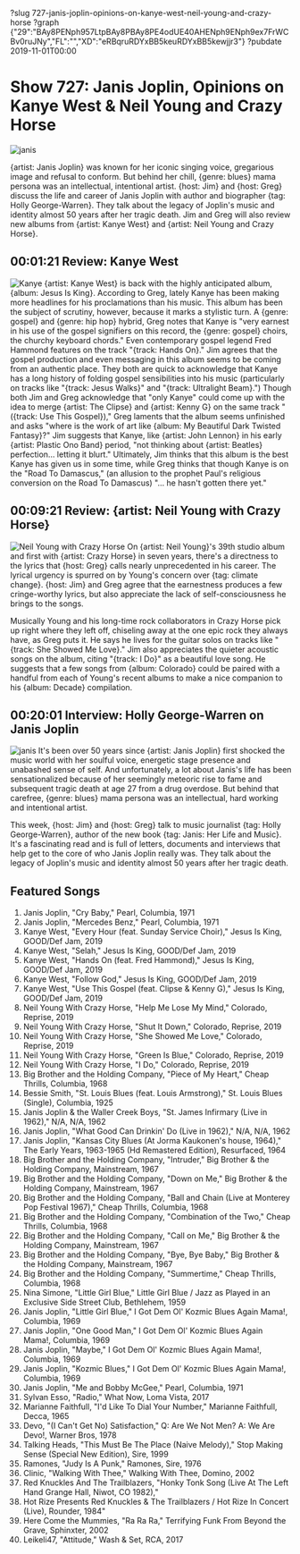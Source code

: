 ?slug 727-janis-joplin-opinions-on-kanye-west-neil-young-and-crazy-horse
?graph {"29":"BAy8PENph957LtpBAy8PBAy8PE4odUE40AHENph9ENph9ex7FrWCBv0ruJNy","FL":"","XD":"eRBqruRDYxBB5keuRDYxBB5kewjjr3"}
?pubdate 2019-11-01T00:00

# Show 727: Janis Joplin, Opinions on Kanye West & Neil Young and Crazy Horse

![janis](https://static.soundopinions.org/images/2019/janis.jpg)

{artist: Janis Joplin} was known for her iconic singing voice, gregarious image and refusal to conform. But behind her chill, {genre: blues} mama persona was an intellectual, intentional artist. {host: Jim} and {host: Greg} discuss the life and career of Janis Joplin with author and biographer {tag: Holly George-Warren}. They talk about the legacy of Joplin's music and identity almost 50 years after her tragic death. Jim and Greg will also review new albums from {artist: Kanye West} and {artist: Neil Young and Crazy Horse}.


## 00:01:21 Review: Kanye West
![Kanye](https://static.soundopinions.org/assets/727/290.jpg) 
{artist: Kanye West} is back with the highly anticipated album, {album: Jesus Is King}. According to Greg, lately Kanye has been making more headlines for his proclamations than his music. This album has been the subject of scrutiny, however, because it marks a stylistic turn. A {genre: gospel} and {genre: hip hop} hybrid, Greg notes that Kanye is "very earnest in his use of the gospel signifiers on this record, the {genre: gospel} choirs, the churchy keyboard chords." Even contemporary gospel legend Fred Hammond features on the track "{track: Hands On}." Jim agrees that the gospel production and even messaging in this album seems to be coming from an authentic place. They both are quick to acknowledge that Kanye has a long history of folding gospel sensibilities into his music (particularly on tracks like "{track: Jesus Walks}" and "{track: Ultralight Beam}.") Though both Jim and Greg acknowledge that "only Kanye" could come up with the idea to merge {artist: The Clipse} and {artist: Kenny G} on the same track "({track: Use This Gospel})," Greg laments that the album seems unfinished and asks "where is the work of art like {album: My Beautiful Dark Twisted Fantasy}?" Jim suggests that Kanye, like {artist: John Lennon} in his early {artist: Plastic Ono Band} period, "not thinking about {artist: Beatles} perfection… letting it blurt." Ultimately, Jim thinks that this album is the best Kanye has given us in some time, while Greg thinks that though Kanye is on the "Road To Damascus," (an allusion to the prophet Paul's religious conversion on the Road To Damascus) "… he hasn't gotten there yet."

##  00:09:21 Review: {artist: Neil Young with Crazy Horse}	
![Neil Young with Crazy Horse](https://static.soundopinions.org/assets/727/FL0.jpg)
On {artist: Neil Young}'s 39th studio album and first with {artist: Crazy Horse} in seven years, there's a directness to the lyrics that {host: Greg} calls nearly unprecedented in his career. The lyrical urgency is spurred on by Young's concern over {tag: climate change}. {host: Jim} and Greg agree that the earnestness produces a few cringe-worthy lyrics, but also appreciate the lack of self-consciousness he brings to the songs. 

Musically Young and his long-time rock collaborators in Crazy Horse pick up right where they left off, chiseling away at the one epic rock they always have, as Greg puts it. He says he lives for the guitar solos on tracks like "{track: She Showed Me Love}." Jim also appreciates the quieter acoustic songs on the album, citing "{track: I Do}" as a beautiful love song. He suggests that a few songs from {album: Colorado} could be paired with a handful from each of Young's recent albums to make a nice companion to his {album: Decade} compilation.

## 00:20:01 Interview: Holly George-Warren on Janis Joplin
![janis](https://static.soundopinions.org/assets/727/XD0.jpg)
It's been over 50 years since {artist: Janis Joplin} first shocked the music world with her soulful voice, energetic stage presence and unabashed sense of self. And unfortunately, a lot about Janis's life has been sensationalized because of her seemingly meteoric rise to fame and subsequent tragic death at age 27 from a drug overdose. But behind that carefree, {genre: blues} mama persona was an intellectual, hard working and intentional artist. 

This week, {host: Jim} and {host: Greg} talk to music journalist {tag: Holly George-Warren}, author of the new book {tag: Janis: Her Life and Music}. It's a fascinating read and is full of letters, documents and interviews that help get to the core of who Janis Joplin really was. They talk about the legacy of Joplin's music and identity almost 50 years after her tragic death.


## Featured Songs
1. Janis Joplin, "Cry Baby," Pearl, Columbia, 1971
1. Janis Joplin, "Mercedes Benz," Pearl, Columbia, 1971
1. Kanye West, "Every Hour (feat. Sunday Service Choir)," Jesus Is King, GOOD/Def Jam, 2019
1. Kanye West, "Selah," Jesus Is King, GOOD/Def Jam, 2019
1. Kanye West, "Hands On (feat. Fred Hammond)," Jesus Is King, GOOD/Def Jam, 2019
1. Kanye West, "Follow God," Jesus Is King, GOOD/Def Jam, 2019
1. Kanye West, "Use This Gospel (feat. Clipse & Kenny G)," Jesus Is King, GOOD/Def Jam, 2019
1. Neil Young With Crazy Horse, "Help Me Lose My Mind," Colorado, Reprise, 2019
1. Neil Young With Crazy Horse, "Shut It Down," Colorado, Reprise, 2019
1. Neil Young With Crazy Horse, "She Showed Me Love," Colorado, Reprise, 2019
1. Neil Young With Crazy Horse, "Green Is Blue," Colorado, Reprise, 2019
1. Neil Young With Crazy Horse, "I Do," Colorado, Reprise, 2019
1. Big Brother and the Holding Company, "Piece of My Heart," Cheap Thrills, Columbia, 1968
1. Bessie Smith, "St. Louis Blues (feat. Louis Armstrong)," St. Louis Blues (Single), Columbia, 1925
1. Janis Joplin & the Waller Creek Boys, "St. James Infirmary (Live in 1962)," N/A, N/A, 1962
1. Janis Joplin, "What Good Can Drinkin' Do (Live in 1962)," N/A, N/A, 1962
1. Janis Joplin, "Kansas City Blues (At Jorma Kaukonen's house, 1964)," The Early Years, 1963-1965 (Hd Remastered Edition), Resurfaced, 1964
1. Big Brother and the Holding Company, "Intruder," Big Brother & the Holding Company, Mainstream, 1967
1. Big Brother and the Holding Company, "Down on Me," Big Brother & the Holding Company, Mainstream, 1967
1. Big Brother and the Holding Company, "Ball and Chain (Live at Monterey Pop Festival 1967)," Cheap Thrills, Columbia, 1968
1. Big Brother and the Holding Company, "Combination of the Two," Cheap Thrills, Columbia, 1968
1. Big Brother and the Holding Company, "Call on Me," Big Brother & the Holding Company, Mainstream, 1967
1. Big Brother and the Holding Company, "Bye, Bye Baby," Big Brother & the Holding Company, Mainstream, 1967
1. Big Brother and the Holding Company, "Summertime," Cheap Thrills, Columbia, 1968
1. Nina Simone, "Little Girl Blue," Little Girl Blue / Jazz as Played in an Exclusive Side Street Club, Bethlehem, 1959
1. Janis Joplin, "Little Girl Blue," I Got Dem Ol' Kozmic Blues Again Mama!, Columbia, 1969
1. Janis Joplin, "One Good Man," I Got Dem Ol' Kozmic Blues Again Mama!, Columbia, 1969
1. Janis Joplin, "Maybe," I Got Dem Ol' Kozmic Blues Again Mama!, Columbia, 1969
1. Janis Joplin, "Kozmic Blues," I Got Dem Ol' Kozmic Blues Again Mama!, Columbia, 1969
1. Janis Joplin, "Me and Bobby McGee," Pearl, Columbia, 1971
1. Sylvan Esso, "Radio," What Now, Loma Vista, 2017
1. Marianne Faithfull, "I'd Like To Dial Your Number," Marianne Faithfull, Decca, 1965
1. Devo, "(I Can't Get No) Satisfaction," Q: Are We Not Men? A: We Are Devo!, Warner Bros, 1978
1. Talking Heads, "This Must Be The Place (Naive Melody)," Stop Making Sense (Special New Edition), Sire, 1999
1. Ramones, "Judy Is A Punk," Ramones, Sire, 1976
1. Clinic, "Walking With Thee," Walking With Thee, Domino, 2002
1. Red Knuckles And The Trailblazers, "Honky Tonk Song (Live At The Left Hand Grange Hall, Niwot, CO  1982),"
1. Hot Rize Presents Red Knuckles & The Trailblazers / Hot Rize In Concert (Live), Rounder, 1984"
1. Here Come the Mummies, "Ra Ra Ra," Terrifying Funk From Beyond the Grave,  Sphinxter, 2002
1. Leikeli47, "Attitude," Wash & Set, RCA, 2017
